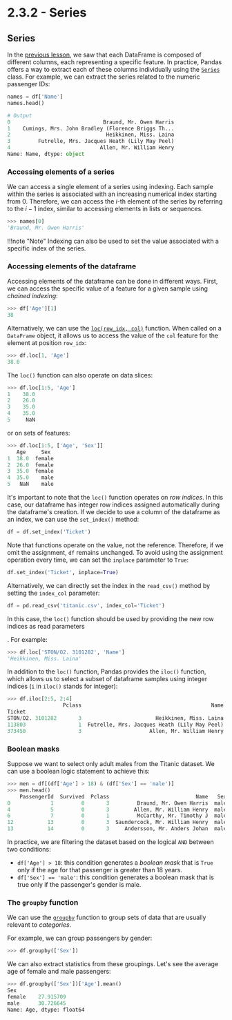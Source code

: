 # 2.3.2 - Series

## Series

In the [previous lesson](01_intro.md), we saw that each DataFrame is composed of different columns, each representing a specific feature. In practice, Pandas offers a way to extract each of these columns individually using the [`Series`](https://pandas.pydata.org/docs/reference/api/pandas.Series.html) class. For example, we can extract the series related to the numeric passenger IDs:

```py
names = df['Name']
names.head()

# Output
0                              Braund, Mr. Owen Harris
1    Cumings, Mrs. John Bradley (Florence Briggs Th...
2                               Heikkinen, Miss. Laina
3         Futrelle, Mrs. Jacques Heath (Lily May Peel)
4                             Allen, Mr. William Henry
Name: Name, dtype: object
```

### Accessing elements of a series

We can access a single element of a series using indexing. Each sample within the series is associated with an increasing numerical index starting from 0. Therefore, we can access the $i$-th element of the series by referring to the $i-1$ index, similar to accessing elements in lists or sequences.

```py
>>> names[0]
'Braund, Mr. Owen Harris'
```

!!!note "Note"
    Indexing can also be used to set the value associated with a specific index of the series.

### Accessing elements of the dataframe

Accessing elements of the dataframe can be done in different ways. First, we can access the specific value of a feature for a given sample using *chained indexing*:

```py
>>> df['Age'][1]
38
```

Alternatively, we can use the [`loc(row_idx, col)`](https://pandas.pydata.org/docs/reference/api/pandas.DataFrame.loc.html) function. When called on a `DataFrame` object, it allows us to access the value of the `col` feature for the element at position `row_idx`:

```py
>>> df.loc[1, 'Age']
38.0
```

The `loc()` function can also operate on data slices:

```py
>>> df.loc[1:5, 'Age']
1    38.0
2    26.0
3    35.0
4    35.0
5     NaN
```

or on sets of features:

```py
>>> df.loc[1:5, ['Age', 'Sex']]
   Age     Sex
1  38.0  female
2  26.0  female
3  35.0  female
4  35.0    male
5   NaN    male
```

It's important to note that the `loc()` function operates on *row indices*. In this case, our dataframe has integer row indices assigned automatically during the dataframe's creation. If we decide to use a column of the dataframe as an index, we can use the `set_index()` method:

```py
df = df.set_index('Ticket')
```

Note that functions operate on the value, not the reference. Therefore, if we omit the assignment, `df` remains unchanged. To avoid using the assignment operation every time, we can set the `inplace` parameter to `True`:

```py
df.set_index('Ticket', inplace=True)
```

Alternatively, we can directly set the index in the `read_csv()` method by setting the `index_col` parameter:

```py
df = pd.read_csv('titanic.csv', index_col='Ticket')
```

In this case, the `loc()` function should be used by providing the new row indices as read parameters

. For example:

```py
>>> df.loc['STON/O2. 3101282', 'Name']
'Heikkinen, Miss. Laina'
```

In addition to the `loc()` function, Pandas provides the `iloc()` function, which allows us to select a subset of dataframe samples using integer indices (`i` in `iloc()` stands for integer):

```py
>>> df.iloc[2:5, 2:4]
                  Pclass                                          Name
Ticket                                                                
STON/O2. 3101282       3                        Heikkinen, Miss. Laina
113803                 1  Futrelle, Mrs. Jacques Heath (Lily May Peel)
373450                 3                      Allen, Mr. William Henry
```

### Boolean masks

Suppose we want to select only adult males from the Titanic dataset. We can use a boolean logic statement to achieve this:

```py
>>> men = df[(df['Age'] > 18) & (df['Sex'] == 'male')]
>>> men.head()
    PassengerId  Survived  Pclass                            Name   Sex   Age
0             1         0       3         Braund, Mr. Owen Harris  male  22.0   
4             5         0       3        Allen, Mr. William Henry  male  35.0   
6             7         0       1         McCarthy, Mr. Timothy J  male  54.0   
12           13         0       3  Saundercock, Mr. William Henry  male  20.0   
13           14         0       3     Andersson, Mr. Anders Johan  male  39.0   
```

In practice, we are filtering the dataset based on the logical `AND` between two conditions:

* `df['Age'] > 18`: this condition generates a *boolean mask* that is `True` only if the age for that passenger is greater than 18 years.
* `df['Sex'] == 'male'`: this condition generates a boolean mask that is true only if the passenger's gender is male.

### The `groupby` function

We can use the [`groupby`](https://pandas.pydata.org/pandas-docs/stable/reference/api/pandas.DataFrame.groupby.html) function to group sets of data that are usually relevant to *categories*.

For example, we can group passengers by gender:

```py
>>> df.groupby(['Sex'])
```

We can also extract statistics from these groupings. Let's see the average age of female and male passengers:

```py
>>> df.groupby(['Sex'])['Age'].mean()
Sex
female    27.915709
male      30.726645
Name: Age, dtype: float64
```